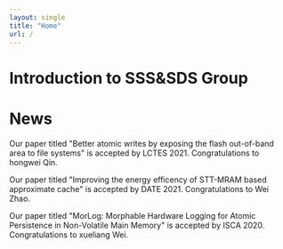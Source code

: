```yaml
---
layout: single
title: "Home"
url: /
---
```

# Introduction to SSS&SDS Group

# News
Our paper titled "Better atomic writes by exposing the flash out-of-band area to file systems" is accepted by LCTES 2021. Congratulations to hongwei Qin.

Our paper titled "Improving the energy efficency of STT-MRAM based approximate cache" is accepted by DATE 2021. Congratulations to Wei Zhao.

Our paper titled "MorLog: Morphable Hardware Logging for Atomic Persistence in Non-Volatile Main Memory" is accepted by ISCA 2020. Congratulations to xueliang Wei.
